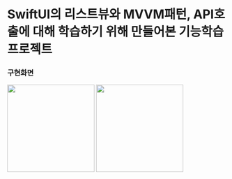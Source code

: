 # SwiftUI의 리스트뷰와 MVVM패턴, API호출에 대해 학습하기 위해 만들어본 기능학습 프로젝트


### 구현화면
<span>
<img src = "https://user-images.githubusercontent.com/103888268/200353907-79c4bbaa-97ea-42d5-812d-cc120fff4383.png" width = 200>
<img src = "https://user-images.githubusercontent.com/103888268/200353927-9d21dcc2-dbb6-46db-8470-2dfc77cd574a.png" width = 200>
</span>
